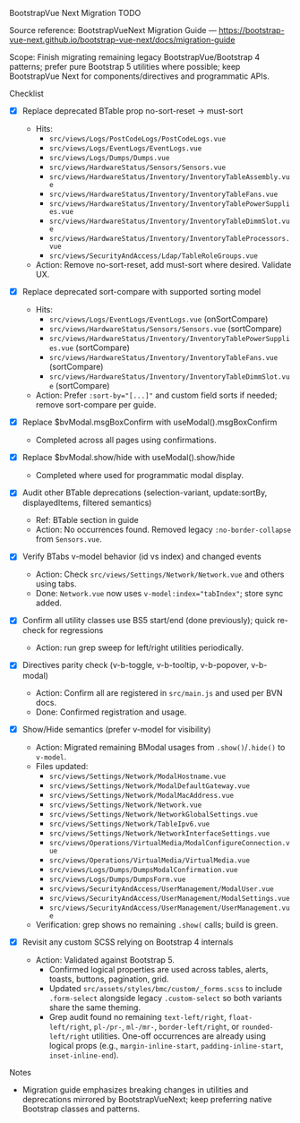 BootstrapVue Next Migration TODO

Source reference: BootstrapVueNext Migration Guide —
https://bootstrap-vue-next.github.io/bootstrap-vue-next/docs/migration-guide

Scope: Finish migrating remaining legacy BootstrapVue/Bootstrap 4 patterns;
prefer pure Bootstrap 5 utilities where possible; keep BootstrapVue Next for
components/directives and programmatic APIs.

Checklist

- [x] Replace deprecated BTable prop no-sort-reset → must-sort

  - Hits:
    - `src/views/Logs/PostCodeLogs/PostCodeLogs.vue`
    - `src/views/Logs/EventLogs/EventLogs.vue`
    - `src/views/Logs/Dumps/Dumps.vue`
    - `src/views/HardwareStatus/Sensors/Sensors.vue`
    - `src/views/HardwareStatus/Inventory/InventoryTableAssembly.vue`
    - `src/views/HardwareStatus/Inventory/InventoryTableFans.vue`
    - `src/views/HardwareStatus/Inventory/InventoryTablePowerSupplies.vue`
    - `src/views/HardwareStatus/Inventory/InventoryTableDimmSlot.vue`
    - `src/views/HardwareStatus/Inventory/InventoryTableProcessors.vue`
    - `src/views/SecurityAndAccess/Ldap/TableRoleGroups.vue`
  - Action: Remove no-sort-reset, add must-sort where desired. Validate UX.

- [x] Replace deprecated sort-compare with supported sorting model

  - Hits:
    - `src/views/Logs/EventLogs/EventLogs.vue` (onSortCompare)
    - `src/views/HardwareStatus/Sensors/Sensors.vue` (sortCompare)
    - `src/views/HardwareStatus/Inventory/InventoryTablePowerSupplies.vue`
      (sortCompare)
    - `src/views/HardwareStatus/Inventory/InventoryTableFans.vue` (sortCompare)
    - `src/views/HardwareStatus/Inventory/InventoryTableDimmSlot.vue`
      (sortCompare)
  - Action: Prefer `:sort-by="[...]"` and custom field sorts if needed; remove
    sort-compare per guide.

- [x] Replace $bvModal.msgBoxConfirm with useModal().msgBoxConfirm

  - Completed across all pages using confirmations.

- [x] Replace $bvModal.show/hide with useModal().show/hide

  - Completed where used for programmatic modal display.

- [x] Audit other BTable deprecations (selection-variant, update:sortBy,
      displayedItems, filtered semantics)

  - Ref: BTable section in guide
  - Action: No occurrences found. Removed legacy `:no-border-collapse` from
    `Sensors.vue`.

- [x] Verify BTabs v-model behavior (id vs index) and changed events

  - Action: Check `src/views/Settings/Network/Network.vue` and others using
    tabs.
  - Done: `Network.vue` now uses `v-model:index="tabIndex"`; store sync added.

- [x] Confirm all utility classes use BS5 start/end (done previously); quick
      re-check for regressions

  - Action: run grep sweep for left/right utilities periodically.

- [x] Directives parity check (v-b-toggle, v-b-tooltip, v-b-popover, v-b-modal)

  - Action: Confirm all are registered in `src/main.js` and used per BVN docs.
  - Done: Confirmed registration and usage.

- [x] Show/Hide semantics (prefer v-model for visibility)

  - Action: Migrated remaining BModal usages from `.show()`/`.hide()` to
    `v-model`.
  - Files updated:
    - `src/views/Settings/Network/ModalHostname.vue`
    - `src/views/Settings/Network/ModalDefaultGateway.vue`
    - `src/views/Settings/Network/ModalMacAddress.vue`
    - `src/views/Settings/Network/Network.vue`
    - `src/views/Settings/Network/NetworkGlobalSettings.vue`
    - `src/views/Settings/Network/TableIpv6.vue`
    - `src/views/Settings/Network/NetworkInterfaceSettings.vue`
    - `src/views/Operations/VirtualMedia/ModalConfigureConnection.vue`
    - `src/views/Operations/VirtualMedia/VirtualMedia.vue`
    - `src/views/Logs/Dumps/DumpsModalConfirmation.vue`
    - `src/views/Logs/Dumps/DumpsForm.vue`
    - `src/views/SecurityAndAccess/UserManagement/ModalUser.vue`
    - `src/views/SecurityAndAccess/UserManagement/ModalSettings.vue`
    - `src/views/SecurityAndAccess/UserManagement/UserManagement.vue`
  - Verification: grep shows no remaining `.show(` calls; build is green.

- [x] Revisit any custom SCSS relying on Bootstrap 4 internals
  - Action: Validated against Bootstrap 5.
    - Confirmed logical properties are used across tables, alerts, toasts,
      buttons, pagination, grid.
    - Updated `src/assets/styles/bmc/custom/_forms.scss` to include
      `.form-select` alongside legacy `.custom-select` so both variants share
      the same theming.
    - Grep audit found no remaining `text-left/right`, `float-left/right`,
      `pl-/pr-`, `ml-/mr-`, `border-left/right`, or `rounded-left/right`
      utilities. One-off occurrences are already using logical props (e.g.,
      `margin-inline-start`, `padding-inline-start`, `inset-inline-end`).

Notes

- Migration guide emphasizes breaking changes in utilities and deprecations
  mirrored by BootstrapVueNext; keep preferring native Bootstrap classes and
  patterns.
